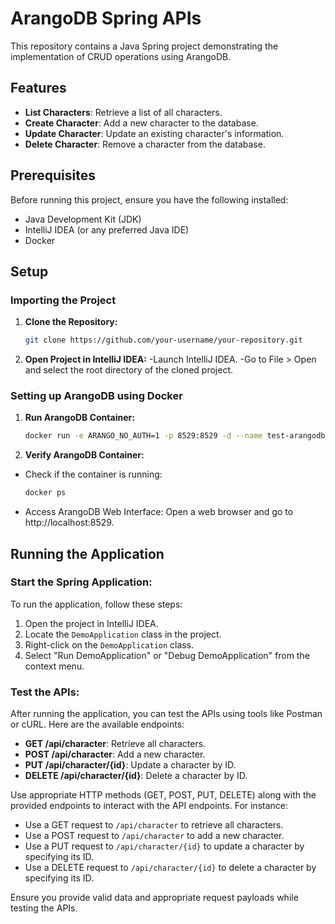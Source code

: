 # ArangoDB Spring APIs

This repository contains a Java Spring project demonstrating the implementation of CRUD operations using ArangoDB.

## Features

- **List Characters**: Retrieve a list of all characters.
- **Create Character**: Add a new character to the database.
- **Update Character**: Update an existing character's information.
- **Delete Character**: Remove a character from the database.

## Prerequisites

Before running this project, ensure you have the following installed:

- Java Development Kit (JDK)
- IntelliJ IDEA (or any preferred Java IDE)
- Docker

## Setup

### Importing the Project

1. **Clone the Repository:**
   ```bash
   git clone https://github.com/your-username/your-repository.git
   
2. **Open Project in IntelliJ IDEA:**
   -Launch IntelliJ IDEA.
   -Go to File > Open and select the root directory of the cloned project.

### Setting up ArangoDB using Docker

1. **Run ArangoDB Container:**
   ```bash
   docker run -e ARANGO_NO_AUTH=1 -p 8529:8529 -d --name test-arangodb arangodb
   
2. **Verify ArangoDB Container:**
- Check if the container is running:
    ```bash
    docker ps
    
- Access ArangoDB Web Interface:
    Open a web browser and go to http://localhost:8529.

## Running the Application

### Start the Spring Application:

To run the application, follow these steps:

1. Open the project in IntelliJ IDEA.
2. Locate the `DemoApplication` class in the project.
3. Right-click on the `DemoApplication` class.
4. Select "Run DemoApplication" or "Debug DemoApplication" from the context menu.

### Test the APIs:

After running the application, you can test the APIs using tools like Postman or cURL. Here are the available endpoints:

- **GET /api/character**: Retrieve all characters.
- **POST /api/character**: Add a new character.
- **PUT /api/character/{id}**: Update a character by ID.
- **DELETE /api/character/{id}**: Delete a character by ID.

Use appropriate HTTP methods (GET, POST, PUT, DELETE) along with the provided endpoints to interact with the API endpoints. For instance:

- Use a GET request to `/api/character` to retrieve all characters.
- Use a POST request to `/api/character` to add a new character.
- Use a PUT request to `/api/character/{id}` to update a character by specifying its ID.
- Use a DELETE request to `/api/character/{id}` to delete a character by specifying its ID.

Ensure you provide valid data and appropriate request payloads while testing the APIs.

   

